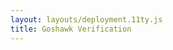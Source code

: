 ```yaml
---
layout: layouts/deployment.11ty.js
title: Goshawk Verification
---
```


<oe-verification-grid id="verification-grid">
    <oe-verification verified="true" shortcut="Y"></oe-verification>
    <oe-verification verified="false" shortcut="N"></oe-verification>
    <oe-data-source id="data-source" slot="data-source" for="verification-grid"></oe-data-source>
</oe-verification-grid>

<script>
const helpMessage = `
Please input your Ecosounds 'Authentication Token'.
You can find your authentication token at the bottom left corner of ecosounds.org/my_account

1. Go to ecosounds.org
2. Click on "Log In" in the menu bar
3. Log into your account using your email and password
4. Click on your username in the top-right of the menu bar
5. In the bottom left of your profile, you should see a card called 'Authentication Token'. Press the eye icon, then copy the text
6. Paste the text into this prompt and press 'Ok'
`;

function createUrlTransformer(authToken) {
    return (url) => `${url}&user_token=${authToken}`;
}

function setup() {
    const verificationGrid = document.getElementById("verification-grid");
    const dataSource = document.getElementById("data-source");
    let authToken = undefined;

    // if the user doesn't put in an authentication token or presses cancel
    // we want ot keep showing them the auth token prompt
    do {
        authToken = prompt(helpMessage);
    } while (!authToken)

    // we use a url transformer to add the user_token parameter to all the
    // subject urls
    // this authentication token will NOT be added to the results output
    verificationGrid.urlTransformer = createUrlTransformer(authToken);

    // we set the datasource's src after the url transformer so that the
    // verification grid doesn't make hundreds of requests to the api that
    // will fail because of authentication errors
    dataSource.src = "/public/goshawk.csv";
}

window.addEventListener("load", () => {
    setup();
});

window.addEventListener("beforeunload", (e) => {
    e.preventDefault();
    e.returnValue = "";
});
</script>
